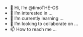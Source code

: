 - 👋 Hi, I’m @timoTHE-OS
- 👀 I’m interested in ...
- 🌱 I’m currently learning ...
- 💞️ I’m looking to collaborate on ...
- 📫 How to reach me ...

<!---
timoTHE-OS/timoTHE-OS is a ✨ special ✨ repository because its `README.md` (this file) appears on your GitHub profile.
You can click the Preview link to take a look at your changes.
--->
